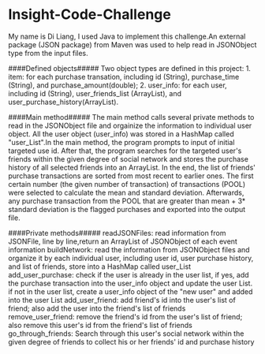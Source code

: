 # Insight-Code-Challenge

My name is Di Liang, I used Java to implement this challenge.An external package (JSON package) from Maven was used to help read in JSONObject type from the input files.

####Defined objects#####
Two object types are defined in this project: 1. item: for each purchase transation, including id (String), purchase_time (String), and purchase_amount(double); 2. user_info: for each user, including id (String), user_friends_list (ArrayList<String>), and user_purchase_history(ArrayList<item>).

####Main method#####
The main method calls several private methods to read in the JSONObject file and orgainize the information to individual user object. All the user object (user_info) was stored in a HashMap called "user_List".In the main method, the program prompts to input of initial targeted use id. After that, the program searches for the targeted user's friends within the given degree of social network and stores the purchase history of all selected friends into an ArrayList. In the end, the list of friends' purchase transactions are sorted from most recent to earlier ones. The first certain number (the given number of transaction) of transactions (POOL) were selected to calculate the mean and standard deviation. Afterwards, any purchase transaction from the POOL that are greater than mean + 3* standard deviation is the flagged purchases and exported into the output file.

####Private methods#####
  readJSONFiles: read information from JSONFile, line by line,return an ArrayList of JSONObject of each event information
	buildNetwork:  read the information from JSONObject files and organize it by each individual user, including user id, user    purchase history, and list of friends, store into a HashMap called user_List
  add_user_purchase: check if the user is already in the user list, if yes, add the purchase transaction into the user_info object and update the user List. if not in the user list, create a user_info object of the "new user" and added into the user List
  add_user_friend: add friend's id into the user's list of friend; also add the user into the friend's list of friends  
  remove_user_friend: remove the friend's id from the user's list of friend; also remove this user's id from the friend's list of friends
  go_through_friends: Search through this user's social network within the given degree of friends to collect his or her friends' id and purchase history

